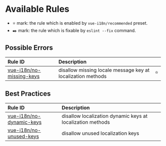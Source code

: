 # Available Rules

- :star: mark: the rule which is enabled by `vue-i18n/recommended` preset.
- :black_nib: mark: the rule which is fixable by `eslint --fix` command.

## Possible Errors

| Rule ID | Description |    |
|:--------|:------------|:---|
| [vue-i18n/<wbr>no-missing-keys](./no-missing-keys.html) | disallow missing locale message key at localization methods | :star: |

## Best Practices

| Rule ID | Description |    |
|:--------|:------------|:---|
| [vue-i18n/<wbr>no-dynamic-keys](./no-dynamic-keys.html) | disallow localization dynamic keys at localization methods |  |
| [vue-i18n/<wbr>no-unused-keys](./no-unused-keys.html) | disallow unused localization keys |  |

